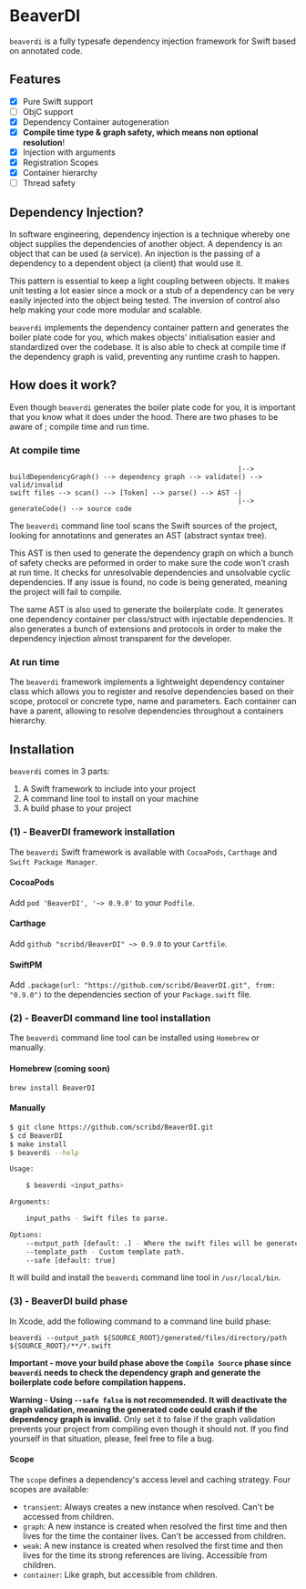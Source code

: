 # BeaverDI

`beaverdi` is a fully typesafe dependency injection framework for Swift based on annotated code.

## Features

- [x] Pure Swift support
- [ ] ObjC support
- [x] Dependency Container autogeneration
- [x] **Compile time type & graph safety, which means non optional resolution**!
- [x] Injection with arguments
- [x] Registration Scopes
- [x] Container hierarchy
- [ ] Thread safety

## Dependency Injection?

In software engineering, dependency injection is a technique whereby one object supplies the dependencies of another object. A dependency is an object that can be used (a service). An injection is the passing of a dependency to a dependent object (a client) that would use it.

This pattern is essential to keep a light coupling between objects. It makes unit testing a lot easier since a mock or a stub of a dependency can be very easily injected into the object being tested. The inversion of control also help making your code more modular and scalable.

`beaverdi` implements the dependency container pattern and generates the boiler plate code for you, which makes objects' initialisation easier and standardized over the codebase. It is also able to check at compile time if the dependency graph is valid, preventing any runtime crash to happen.

## How does it work?

Even though `beaverdi` generates the boiler plate code for you, it is important that you know what it does under the hood. There are two phases to be aware of ; compile time and run time.

### At compile time

```
                                                        |--> buildDependencyGraph() --> dependency graph --> validate() --> valid/invalid 
swift files --> scan() --> [Token] --> parse() --> AST -| 
                                                        |--> generateCode() --> source code 

```

The `beaverdi` command line tool scans the Swift sources of the project, looking for annotations and generates an AST (abstract syntax tree). 

This AST is then used to generate the dependency graph on which a bunch of safety checks are peformed in order to make sure the code won't crash at run time. It checks for unresolvable dependencies and unsolvable cyclic dependencies. If any issue is found, no code is being generated, meaning the project will fail to compile.

The same AST is also used to generate the boilerplate code. It generates one dependency container per class/struct with injectable dependencies. It also generates a bunch of extensions and protocols in order to make the dependency injection almost transparent for the developer.

### At run time

The `beaverdi` framework implements a lightweight dependency container class which allows you to register and resolve dependencies based on their scope, protocol or concrete type, name and parameters. Each container can have a parent, allowing to resolve dependencies throughout a containers hierarchy.

## Installation

`beaverdi` comes in 3 parts:
1. A Swift framework to include into your project
2. A command line tool to install on your machine
3. A build phase to your project

### (1) - BeaverDI framework installation

The `beaverdi` Swift framework is available with `CocoaPods`, `Carthage` and `Swift Package Manager`.

#### CocoaPods

Add `pod 'BeaverDI', '~> 0.9.0'` to your `Podfile`.

#### Carthage

Add `github "scribd/BeaverDI" ~> 0.9.0` to your `Cartfile`.

#### SwiftPM

Add `.package(url: "https://github.com/scribd/BeaverDI.git", from: "0.9.0")` to the dependencies section of your `Package.swift` file.

### (2) - BeaverDI command line tool installation

The `beaverdi` command line tool can be installed using `Homebrew` or manually.

#### Homebrew (coming soon)

`brew install BeaverDI`

#### Manually

```bash
$ git clone https://github.com/scribd/BeaverDI.git
$ cd BeaverDI
$ make install
$ beaverdi --help

Usage:

    $ beaverdi <input_paths>

Arguments:

    input_paths - Swift files to parse.

Options:
    --output_path [default: .] - Where the swift files will be generated.
    --template_path - Custom template path.
    --safe [default: true]
```

It will build and install the `beaverdi` command line tool in `/usr/local/bin`.

### (3) - BeaverDI build phase

In Xcode, add the following command to a command line build phase: 

```
beaverdi --output_path ${SOURCE_ROOT}/generated/files/directory/path ${SOURCE_ROOT}/**/*.swift
```

**Important - move your build phase above the `Compile Source` phase since `beaverdi` needs to check the dependency graph and generate the boilerplate code before compilation happens.**

**Warning - Using `--safe false` is not recommended. It will deactivate the graph validation, meaning the generated code could crash if the dependency graph is invalid.** Only set it to false if the graph validation prevents your project from compiling even though it should not. If you find yourself in that situation, please, feel free to file a bug.



#### Scope

The `scope` defines a dependency's access level and caching strategy. Four scopes are available:
- `transient`: Always creates a new instance when resolved. Can't be accessed from children.
- `graph`: A new instance is created when resolved the first time and then lives for the time the container lives. Can't be accessed from children.
- `weak`: A new instance is created when resolved the first time and then lives for the time its strong references are living. Accessible from children.
- `container`: Like graph, but accessible from children.
